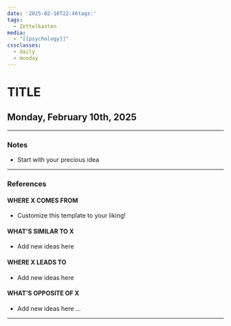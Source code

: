 ```yaml
---
date: '2025-02-10T22:46tags:'
tags:
  - Zettelkasten
media:
  - "[[psychology]]"
cssclasses:
  - daily
  - monday
---
```

# TITLE
## Monday, February 10th, 2025
***
### Notes
- Start with your precious idea
***
### References
#### WHERE X COMES FROM
- Customize this template to your liking!
#### WHAT'S SIMILAR TO X
- Add new ideas here
#### WHERE X LEADS TO
- Add new ideas here
#### WHAT'S OPPOSITE OF X
- Add new ideas here
...
***